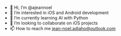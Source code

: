- 👋 Hi, I’m @ajeannoel
- 👀 I’m interested in iOS and Android development
- 🌱 I’m currently learning AI with Python
- 💞️ I’m looking to collaborate on iOS projects
- 📫 How to reach me jean-noel.adjaho@outlook.com

<!---
ajeannoel/ajeannoel is a ✨ special ✨ repository because its `README.md` (this file) appears on your GitHub profile.
You can click the Preview link to take a look at your changes.
--->
